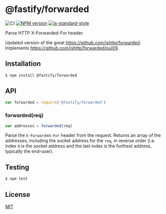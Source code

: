 # @fastify/forwarded

![CI](https://github.com/fastify/forwarded/workflows/CI/badge.svg)
[![NPM version](https://img.shields.io/npm/v/@fastify/forwarded.svg?style=flat)](https://www.npmjs.com/package/@fastify/forwarded)
[![js-standard-style](https://img.shields.io/badge/code%20style-standard-brightgreen.svg?style=flat)](https://standardjs.com/)

Parse HTTP X-Forwarded-For header.

Updated version of the great https://github.com/jshttp/forwarded.
Implements https://github.com/jshttp/forwarded/pull/9.

## Installation

```sh
$ npm install @fastify/forwarded
```

## API

```js
var forwarded = require('@fastify/forwarded')
```

### forwarded(req)

```js
var addresses = forwarded(req)
```

Parse the `X-Forwarded-For` header from the request. Returns an array
of the addresses, including the socket address for the `req`, in reverse
order (i.e. index `0` is the socket address and the last index is the
furthest address, typically the end-user).

## Testing

```sh
$ npm test
```

## License

[MIT](LICENSE)
